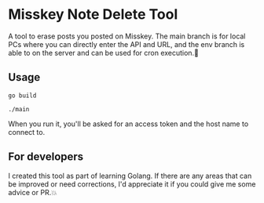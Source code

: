 # Misskey Note Delete Tool
A tool to erase posts you posted on Misskey.
The main branch is for local PCs where you can directly enter the API and URL, and the env 
branch is able to on the server and can be used for cron execution.🚀

## Usage

```
go build
```

```
./main
```

When you run it, you'll be asked for an access token and the host name to connect to.


## For developers
I created this tool as part of learning Golang.
If there are any areas that can be improved or need corrections, I'd appreciate it if you could give me some advice or PR.💥